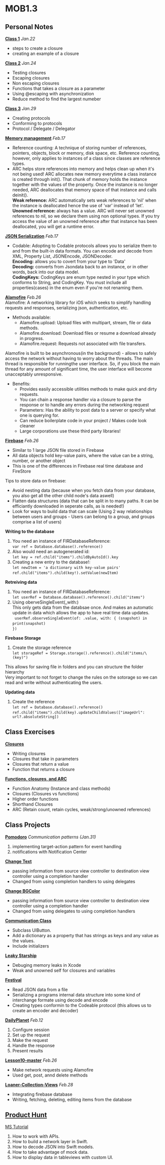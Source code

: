 # MOB1.3

## Personal Notes
**[Class 1](https://github.com/SarinSwift/MOB1.3/tree/master/Class1.playground)**
*Jan.22*
- steps to create a closure
- creating an example of a closure

**[Class 2](https://github.com/SarinSwift/MOB1.3/tree/master/Class2.playground)**
*Jan.24*
- Testing closures 
- Escaping closures
- Non escaping closures
- Functions that takes a closure as a parameter
- Using @escaping with asynchronization
- Reduce method to find the largest numeber

**[Class 3](https://github.com/SarinSwift/MOB1.3/tree/master/Class3.playground)**
*Jan.29*
- Creating protocols
- Conforming to protocols
- Protocol / Delegate / Delegator

**[Memory management](https://github.com/SarinSwift/MOB1.3/tree/master/ARC.playground)**
*Feb.17*
- Reference counting: A technique of storing number of references, pointers, objects, block or memory, disk space, etc.
Reference counting, however, only applies to instances of a class since classes are reference types.
- ARC helps store references into memory and helps clean up when it's not being used! ARC allocates new memory everytime a class instance is created through init(). That chunk of memory holds the instance together with the values of the property. Once the instance is no longer needed, ARC deallocates that memory space of that instance and calls deinit().  
**Weak reference:** ARC automatically sets weak references to 'nil' when the instance is deallocated hence the use of 'var' instead of 'let'.  
**Unowned reference:** always has a value. ARC will never set unowned references to nil, so we declare them using non optional types. If you try access the value of an unowned reference after that instance has been deallocated, you will get a runtime error.

**[JSON Serialization](https://github.com/SarinSwift/MOB1.3/tree/master/jsonCodable.playground)**
*Feb.17*
- Codable: Adopting to Codable protocols allows you to serialize them to and from the built-in data formats. You can encode and decode from XML, Property List, JSONEncode, JSONDecoder.  
**Encoding:** allows you to covert from your type to 'Data'  
**Decoding:** converts from Jsondata back to an instance, or in other words, back into our data model.  
**CodingKeys:** CodingKeys are enum type nested in your type which conforms to String, and CodingKey. You must include all properties(cases) in the enum even if you're not renaming them.

**[Alamofire](https://github.com/Alamofire/Alamofire)**
*Feb.26*  
Alamofire: A networking library for iOS which seeks to simplify handling requests and responses, serializing json, authentication, etc.  

* Methods available:  
  - Alamofire.upload: Upload files with multipart, stream, file or data methods.  
  - Alamofire.download: Download files or resume a download already in progress.  
  - Alamofire.request: Requests not associated with file transfers.  

Alamofire is built to be asynchronous(in the background) - allows to safely access the network without having to worry about the threads. 
The main thread is responsible for runningthe user interface. So, if you block the main thread for any amount of significant time, the user interface will become unacceptably unresponsive.   
* Benefits:  
   - Provides easily accessible utilities methods to make quick and dirty requests.  
   - You can chain a response handler via a closure to parse the response or to handle any errors during the networking request  
   - Parameters: Has the ability to post data to a server or specify what one is querying for.  
   - Can reduce boilerplate code in your project / Makes code look cleaner  
   - Large corporations use these third party libraries!  
   
   
**[Firebase](https://firebase.google.com/)**
*Feb.26*  
- Similar to 1 large JSON file stored in Firebase  
- All data objects hold key-value pairs, where the value can be a string, number, or another object   
- This is one of the differences in Firebase real time database and FireStore  

Tips to store data on firebase:  
  - Avoid nesting data (because when you fetch data from your database, you also get all the other child node's data aswell)  
  - Flatten data structures (data that can be split in to many paths. It can be efficiantly downloaded in seperate calls, as is needed!)  
  - Look for ways to build data that can scale (Using 2 way relationships between users and groups - Users can belong to a group, and groups comprise a list of users)
  
**Writing to the database**  
1. You need an instance of FIRDatabaseReference:  
  ```var ref = Database.database().reference()```  
2. Also would need an autogenerated id:  
  ```let key = ref.child("items").childByAutoId().key```  
3. Creating a new entry to the database!:  
  ```let newItem = 'a dictionary with key-value pairs'```  
  ```ref.child("items").child(key!).setValue(newItem)```  
  
**Retreiving data**  
1. You need an instance of FIRDatabaseReference:  
``` let userRef = Database.database().reference().child("items") ```  
2. Using oberveSingleEvent(_with:)  
This only gets data from the databsae once. And makes an automatic update in data which allows the app to have real time data updates.  
``` userRef.observeSingleEvent(of: .value, with: { (snapshot) in```  
``` print(snapshot)                                             ```  
``` })                                                          ```  

**Firebase Storage**   
1. Create the storage reference  
``` let storageRef = Storage.storage().reference().child("items/\(key)") ```  

This allows for saving file in folders and you can structure the folder hierarchy  
Very important to not forget to change the rules on the sotorage so we can read and write without authenticating the users.  

**Updating data**  
1. Create the reference  
``` let ref = Database.database().reference() ```  
``` ref.child("items").child(key).updateChildValues(["imageUrl": url?.absoluteString]) ```



## Class Exercises
**[Closures](https://github.com/SarinSwift/MOB1.3/tree/master/Exercises1.playground)**
- Writing closures
- Closures that take in parameters
- Closures that return a value
- Function that returns a closure

**[Functions, closures, and ARC](https://github.com/SarinSwift/MOB1.3/tree/master/Functions-Closures-and-ARC-master)**
- Function Anatomy
(Instance and class methods)
- Closures
(Closures vs functions)
- Higher order functions
- Shorthand Closures
- ARC 
(Retain count, retain cycles, weak/strong/unowned references)

## Class Projects
**[Pomodoro](https://github.com/SarinSwift/MOB1.3/tree/master/pom-starter-master)**
*Communication patterns (Jan.31)*
1. implementing target-action pattern for event handling
2. notifications with Notification Center

**[Change Text](https://github.com/SarinSwift/MOB1.3/tree/master/ChangeText)**
- passing information from source view controller to destination view controller using a completion handler
- Changed from using completion handlers to using delegates


**[Change BGColor](https://github.com/SarinSwift/MOB1.3/tree/master/ChangingBGColor)**
- passing information from source view controller to destination view controller using a completion handler
- Changed from using delegates to using completion handlers

**[Communication Class](https://github.com/SarinSwift/MOB1.3/tree/master/CommunicationClass)**
- Subclass UIButton.
- Add a dictionary as a property that has strings as keys and any value as the values.
- Include initializers


**[Leaky Starship](https://github.com/SarinSwift/MOB1.3/tree/master/LeakyStarship-master)**
- Debuging memory leaks in Xcode
- Weak and unowned self for closures and variables

**[Festival](https://github.com/SarinSwift/MOB1.3/tree/master/Festival)**
- Read JSON data from a file
- Serializing a programs internal data structure into some kind of interchange formate using decode and encode
- Creating types conformin to the Codeable protocol (this allows us to create an encoder and decoder)

**[DailyPlanet](https://github.com/SarinSwift/MOB1.3/tree/master/DailyPlanet-master)**
*Feb.12*
1. Configure session
2. Set up the request
3. Make the request
4. Handle the response
5. Present results

**[Lesson10-master](https://github.com/SarinSwift/MOB1.3/tree/master/Lesson10-master)**
*Feb.26*
- Make network requests using Alamofire
- Used get, post, annd delete methods

**[Loaner-Collection-Views](https://github.com/SarinSwift/MOB1.3/tree/master/loaner-05-Collection-Views)**
*Feb.28*
- Integrating firebase database  
- Writing, fetching, deleting, editing items from the database   


## [Product Hunt](https://github.com/SarinSwift/MOB1.3/tree/master/ProductHunt)
[MS Tutorial](https://www.makeschool.com/academy/track/standalone/product-hunt-api-tutorial/getting-started)
1. How to work with APIs.
2. How to build a network layer in Swift.
3. How to decode JSON into Swift models.
4. How to take advantage of mock data.
5. How to display data in tableviews with custom UI.

